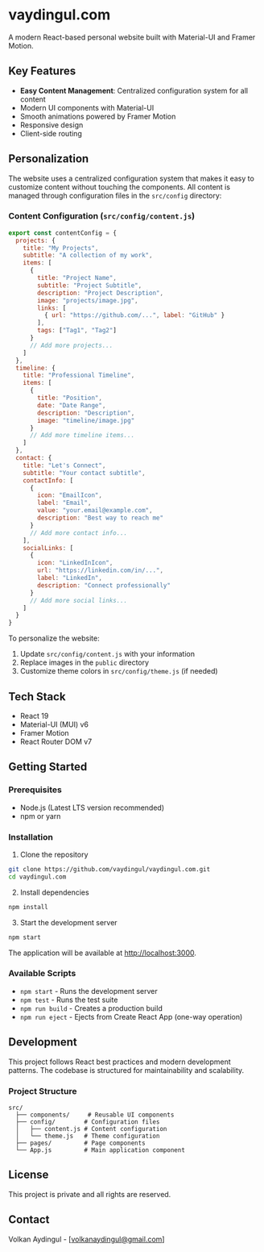 # vaydingul.com

A modern React-based personal website built with Material-UI and Framer Motion.

## Key Features

- **Easy Content Management**: Centralized configuration system for all content
- Modern UI components with Material-UI
- Smooth animations powered by Framer Motion
- Responsive design
- Client-side routing

## Personalization

The website uses a centralized configuration system that makes it easy to customize content without touching the components. All content is managed through configuration files in the `src/config` directory:

### Content Configuration (`src/config/content.js`)

```javascript
export const contentConfig = {
  projects: {
    title: "My Projects",
    subtitle: "A collection of my work",
    items: [
      {
        title: "Project Name",
        subtitle: "Project Subtitle",
        description: "Project Description",
        image: "projects/image.jpg",
        links: [
          { url: "https://github.com/...", label: "GitHub" }
        ],
        tags: ["Tag1", "Tag2"]
      }
      // Add more projects...
    ]
  },
  timeline: {
    title: "Professional Timeline",
    items: [
      {
        title: "Position",
        date: "Date Range",
        description: "Description",
        image: "timeline/image.jpg"
      }
      // Add more timeline items...
    ]
  },
  contact: {
    title: "Let's Connect",
    subtitle: "Your contact subtitle",
    contactInfo: [
      {
        icon: "EmailIcon",
        label: "Email",
        value: "your.email@example.com",
        description: "Best way to reach me"
      }
      // Add more contact info...
    ],
    socialLinks: [
      {
        icon: "LinkedInIcon",
        url: "https://linkedin.com/in/...",
        label: "LinkedIn",
        description: "Connect professionally"
      }
      // Add more social links...
    ]
  }
}
```

To personalize the website:

1. Update `src/config/content.js` with your information
2. Replace images in the `public` directory
3. Customize theme colors in `src/config/theme.js` (if needed)

## Tech Stack

- React 19
- Material-UI (MUI) v6
- Framer Motion
- React Router DOM v7

## Getting Started

### Prerequisites

- Node.js (Latest LTS version recommended)
- npm or yarn

### Installation

1. Clone the repository
```bash
git clone https://github.com/vaydingul/vaydingul.com.git
cd vaydingul.com
```

2. Install dependencies
```bash
npm install
```

3. Start the development server
```bash
npm start
```

The application will be available at [http://localhost:3000](http://localhost:3000).

### Available Scripts

- `npm start` - Runs the development server
- `npm test` - Runs the test suite
- `npm run build` - Creates a production build
- `npm run eject` - Ejects from Create React App (one-way operation)

## Development

This project follows React best practices and modern development patterns. The codebase is structured for maintainability and scalability.

### Project Structure

```
src/
  ├── components/     # Reusable UI components
  ├── config/        # Configuration files
  │   ├── content.js # Content configuration
  │   └── theme.js   # Theme configuration
  ├── pages/         # Page components
  └── App.js         # Main application component
```

## License

This project is private and all rights are reserved.

## Contact

Volkan Aydingul - [volkanaydingul@gmail.com]
